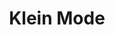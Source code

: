 ---
address: Dorpsstraat 6
title: Klein Mode
city: Putten
zip: 3881 BD
country: Netherlands
lat: 52.26053
lng: 5.606341
phone: 0341 375057
email: info@kleinmode.nl
url: 
---